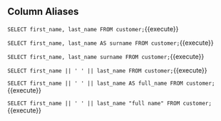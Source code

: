 ## Column Aliases

`
SELECT
  first_name,
  last_name
FROM
  customer;
`{{execute}}

`
SELECT
  first_name,
  last_name AS surname
FROM
  customer;
`{{execute}}

`
SELECT
  first_name,
  last_name surname
FROM
  customer;
`{{execute}}


`
SELECT
  first_name || ' ' || last_name
FROM
  customer;
`{{execute}}

`
SELECT
  first_name || ' ' || last_name AS full_name
FROM
  customer;
`{{execute}}

`
SELECT
  first_name || ' ' || last_name "full name"
FROM
  customer;
`{{execute}}
